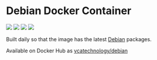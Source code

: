 # Debian Docker Container

[![](https://images.microbadger.com/badges/image/vcatechnology/debian.svg)](http://microbadger.com/images/vcatechnology/debian "Image Layers") [![](https://images.microbadger.com/badges/version/vcatechnology/debian.svg)](http://microbadger.com/images/vcatechnology/debian "Image Version") [![](https://images.microbadger.com/badges/license/vcatechnology/debian.svg)](https://microbadger.com/images/vcatechnology/debian "Image License")  [![](https://images.microbadger.com/badges/commit/vcatechnology/debian.svg)](https://github.com/vcatechnology/docker-debian "Image Commit")

Built daily so that the image has the latest [Debian](https://www.debian.org/) packages.

Available on Docker Hub as [vcatechnology/debian](https://hub.docker.com/r/vcatechnology/debian/)
